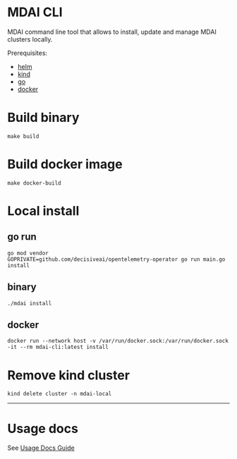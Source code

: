 # MDAI CLI
MDAI command line tool that allows to install, update and manage MDAI clusters locally.

Prerequisites:
- [helm](https://helm.sh/docs/intro/install/)
- [kind](https://kind.sigs.k8s.io/docs/user/quick-start/#installation)
- [go](https://go.dev/doc/install)
- [docker](https://docs.docker.com/engine/install/)

# Build binary
```shell
make build
```

# Build docker image
```shell
make docker-build
```

# Local install
## go run
```shell
go mod vendor
GOPRIVATE=github.com/decisiveai/opentelemetry-operator go run main.go install
```


## binary
```shell
./mdai install
```

## docker
```shell
docker run --network host -v /var/run/docker.sock:/var/run/docker.sock -it --rm mdai-cli:latest install
```

# Remove kind cluster
```shell
kind delete cluster -n mdai-local
```
 ------

# Usage docs

See [Usage Docs Guide](https://github.com/DecisiveAI/mdai-cli/blob/main/docs/md/mdai.md)
